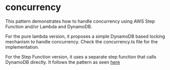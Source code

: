 # concurrency

This pattern demonstrates how to handle concurrency using AWS Step Function and/or Lambda and DynamoDB.

For the pure lambda version, it proposes a simple DynamoDB based locking mechanism to handle concurrency. Check the concurrency.ts file for the implementation.

For the Step Function version, it uses a separate step function that calls DynamoDB directly. It follows the pattern as seen [here](https://aws.amazon.com/blogs/compute/controlling-concurrency-in-distributed-systems-using-aws-step-functions/)